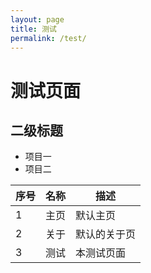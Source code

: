 ```yaml
---
layout: page
title: 测试
permalink: /test/
---
```


测试页面
=========

二级标题
----------

- 项目一
- 项目二

|序号|名称|描述|
|----|----|----|
|1|主页|默认主页|
|2|关于|默认的关于页|
|3|测试|本测试页面|


